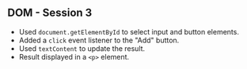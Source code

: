## DOM - Session 3

- Used `document.getElementById` to select input and button elements.
- Added a `click` event listener to the "Add" button.
- Used `textContent` to update the result.
- Result displayed in a `<p>` element.

